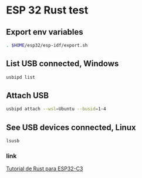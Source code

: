 # ESP 32 Rust test

## Export env variables

```bash
. $HOME/esp32/esp-idf/export.sh
```

## List USB connected, Windows

```bash
usbipd list
```

## Attach USB

```bash
usbipd attach --wsl=Ubuntu --busid=1-4
```

## See USB devices connected, Linux

```bash
lsusb
```

### link

[Tutorial de Rust para ESP32-C3](https://github.com/shanemmattner/ESP32-C3_Rust_Tutorials/tree/main/Tutorials)
